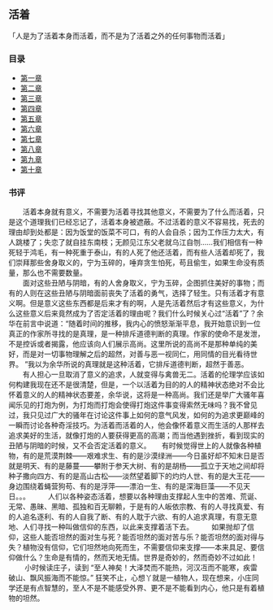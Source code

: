 ## 活着
「人是为了活着本身而活着，而不是为了活着之外的任何事物而活着」
### 目录
- [第一章](https://github.com/lincome/lincome.github.io/blob/master/1.md)
- [第二章](https://github.com/lincome/lincome.github.io/blob/master/2.md)
- [第三章](https://github.com/lincome/lincome.github.io/blob/master/3.md)
- [第四章](https://github.com/lincome/lincome.github.io/blob/master/4.md)
- [第五章](https://github.com/lincome/lincome.github.io/blob/master/5.md)
- [第六章](https://github.com/lincome/lincome.github.io/blob/master/6.md)
- [第七章](https://github.com/lincome/lincome.github.io/blob/master/7.md)
- [第八章](https://github.com/lincome/lincome.github.io/blob/master/8.md)
- [第九章](https://github.com/lincome/lincome.github.io/blob/master/9.md)
- [第十章](https://github.com/lincome/lincome.github.io/blob/master/10.md)  

### 书评
　　活着本身就有意义，不需要为活着寻找其他意义，不需要为了什么而活着，只是这个道理我们已经忘记了，活着本身被遮蔽。不过活着的意义不容易找，死去的理由却到处都是：因为饭堂的饭菜不可口，有的人会自杀；因为工作压力太大，有人跳楼了；失恋了就自挂东南枝；无颜见江东父老就乌江自刎……我们相信有一种死轻于鸿毛，有一种死重于泰山，有的人死了他还活着，而有些人活着却死了，我们崇拜那些舍身取义的，宁为玉碎的，唾弃贪生怕死，苟且偷生，如果生命没有质量，那么也不需要数量。  
　　面对这些丑陋与阴暗，有的人舍身取义，宁为玉碎，企图抓住美好的事物；而有的人则在这些丑陋与阴暗面前丧失了活着的勇气，选择了轻生。只有活着才有意义啊。但是意义这些东西都是后来才有的啊，人是先活着然后才有这些意义，为什么这些意义后来竟然成为了否定活着的理由呢？我们什么时候关心过“活着”了？余华在前言中说道：“随着时间的推移，我内心的愤怒渐渐平息，我开始意识到一位真正的作家所寻找的是真理，是一种排斥道德判断的真理。作家的使命不是发泄，不是控诉或者揭露，他应该向人们展示高尚。这里所说的高尚不是那种单纯的美好，而是对一切事物理解之后的超然，对善与恶一视同仁，用同情的目光看待世界。 ”我以为余华所说的真理就是这种活着，它排斥道德判断，超然于善恶。  
　　有人担心一旦取消了意义的追求，人就变得与禽兽无二。活着的伦理学应该如何构建我现在还不是很清楚，但是，一个以活着为目的的人的精神状态绝对不会比怀着意义的人的精神状态要差，余华说，这将是一种高尚。我们还是举广大骚年喜闻乐见的打炮为例，为打炮而打炮会使得打炮这件事变得索然无味吗？我不曾见过，我只见过广大的骚年在讨论这件事上如何的意气风发，如何的为追求更巅峰的一瞬而讨论各种奇淫技巧。为活着而活着的人，他会像怀着意义而生活的人那样去追求美好的生活，就像打炮的人要获得更高的高潮；而当他遇到挫折，看到现实的丑陋与阴暗的时候，又不会否定活着的意义。
　  有时候觉得世上的人就像各种植物，有的是荒漠荆棘——艰难求生、有的是沙漠绿洲——今日虽好却不知末日是否就是明天、有的是藤蔓——攀附于参天大树、有的是胡杨——孤立于天地之间却将种子撒向四方、有的是高山古松——淡然望着脚下的灼灼人世、有的是大王花——身边围绕着蝇营狗苟、有的是浮萍——漂泊一生、有的是深海巨藻——不见天日。。。
　　 人们以各种姿态活着，想要以各种理由支撑起人生中的苦难、荒诞、无常、愚昧、黑暗、孤独和百无聊赖，于是有的人皈依宗教、有的人寻找真爱、有的人追名逐利、有的人自我了断、有的人耽于六欲、有的人追求真理，有意无意地、人们寻找一种叫做信仰的东西，以此来支撑着活下去。
　　 如果抛却了信仰，这些人能否坦然的面对生与死？能否坦然的面对苦与乐？能否坦然的面对得与失？植物没有信仰，它们坦然地向死而生，不需要信仰来支撑——本来具足、要信仰做什么？生命是有情的，然而天地无情。世界是奇妙的，然而奇妙不过如此！
　　 小时候读庄子，读到 “至人神矣！大泽焚而不能热，河汉冱而不能寒，疾雷破山、飘风振海而不能惊。” 狂笑不止，心想丫就是一植物人，现在想来，小庄同学还是有点智慧的，至人不是不能感受外界、更不是不能看到内心，他只是有着植物的坦然。
